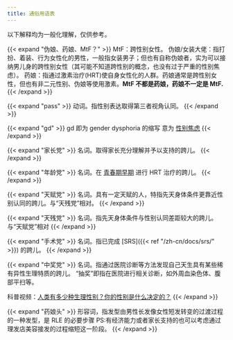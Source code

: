 ```yaml
---
title: 通俗用语表
---
```


以下解释均为一般化理解，仅供参考。

{{< expand "伪娘、药娘、MtF？" >}}
MtF：跨性别女性。
伪娘/女装大佬：指打扮、着装、行为女性化的男性，一般指女装男子；但也有自称伪娘者，实为可以接纳男儿身的跨性别女性（其可能不知道跨性别的概念，也没有过于严重的性别焦虑）。
药娘：指通过激素治疗(HRT)使自身女性化的人群。药娘通常是跨性别女性，但也有非二元性别、伪娘等使用激素。**MtF 不都是药娘，药娘不一定是 MtF.**
{{< /expand >}}

{{< expand "pass" >}}
动词。指性别表达取得第三者视角认同。
{{< /expand >}}

{{< expand "gd" >}}
gd 即为 gender dysphoria 的缩写
意为 [性别焦虑](https://zh.wikipedia.org/zh-cn/性别不安)
{{< /expand >}}

{{< expand "家长党" >}}
名词。取得家长充分理解并予以支持的跨儿。
{{< /expand >}}

{{< expand "年龄党" >}}
名词。在 [青春期早期](https://zh.wikipedia.org/zh-cn/青春期#阶段) 进行 HRT 治疗的跨儿。
{{< /expand >}}

{{< expand "天赋党" >}}
名词。具有一定天赋的人，特指先天身体条件更靠近性别认同的跨儿。与“天残党”相对。
{{< /expand >}}

{{< expand "天残党" >}}
名词。指先天身体条件与性别认同差距较大的跨儿。与“天赋党”相对
{{< /expand >}}

{{< expand "手术党" >}}
名词。指已完成 [SRS]({{< ref "/zh-cn/docs/srs/" >}}) 的跨儿。
{{< /expand >}}

{{< expand "中奖党" >}}
名词。指通过医院诊断等方法发现自己天生具有某些稀有异性生理特质的跨儿。
“抽奖”即指在医院进行相关诊断，如外周血染色体、腹部平扫等。

科普视频：[人类有多少种生理性别？你的性别是什么决定的？](https://www.bilibili.com/video/BV1bZ4y1c7eh/)
{{< /expand >}}

{{< expand "药娘头" >}}
形容词，指发型由男性长发像女性短发转变的过渡过程的一种发型，是 RLE 的必要步骤
PS:有经济能力或者家长支持的也可以考虑通过理发店美容接发的过程缩短这一阶段。
{{< /expand >}}
